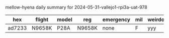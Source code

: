 mellow-hyena daily summary for 2024-05-31-vallejo1-rpi3a-uat-978

|hex|flight|model|reg|emergency|mil|weirdo|
|--|--|--|--|--|--|--|
|ad7233|N9658K|P28A|N9658K|none|F|yyy|
